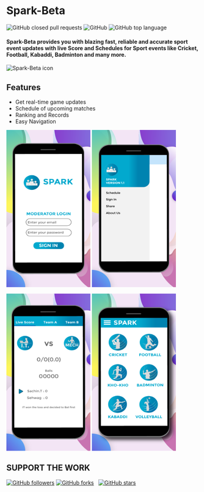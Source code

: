 # Spark-Beta

![GitHub closed pull requests](https://img.shields.io/github/issues-pr-closed/cvkoo7/Spark)
![GitHub](https://img.shields.io/github/license/cvkoo7/Spark)
![GitHub top language](https://img.shields.io/github/languages/top/cvkoo7/Spark)

#### Spark-Beta provides you with blazing fast, reliable and accurate sport event updates with live Score and Schedules for Sport events like Cricket, Football, Kabaddi, Badminton and many more. 

![Spark-Beta icon](https://github.com/hrshmistry/Spark-Beta/blob/master/app/src/main/res/mipmap-xxxhdpi/app_icon.png)

## Features
- Get real-time game updates
- Schedule of upcoming matches
- Ranking and Records
- Easy Navigation

<p float="center"> 
  <img src="/Screenshots/1.png" height="412" width="220" />
  <img src="/Screenshots/2.png" height="412" width="220" />
</p>

<p float="center"> 
  <img src="/Screenshots/3.png" height="412" width="220" />
  <img src="/Screenshots/4.png" height="412" width="220" />
</p>

## SUPPORT THE WORK

[![GitHub followers](https://img.shields.io/github/followers/hrshmistry?label=follow&style=social)](https://github.com/cvkoo7?tab=followers)
[![GitHub forks](https://img.shields.io/github/forks/hrshmistry/Spark-Beta?label=forks&style=social)](https://github.com/cvkoo7/Spark/network) &nbsp;
[![GitHub stars](https://img.shields.io/github/stars/hrshmistry/Spark-Beta?style=social)](https://github.com/cvkoo7/Spark/stargazers)
&nbsp;
